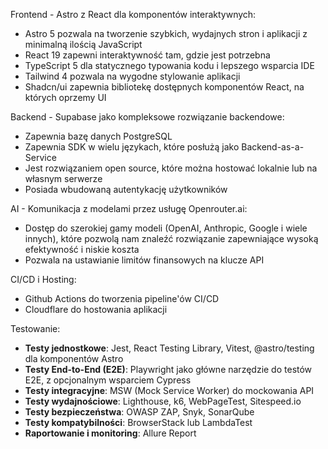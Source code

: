 Frontend - Astro z React dla komponentów interaktywnych:
- Astro 5 pozwala na tworzenie szybkich, wydajnych stron i aplikacji z minimalną ilością JavaScript
- React 19 zapewni interaktywność tam, gdzie jest potrzebna
- TypeScript 5 dla statycznego typowania kodu i lepszego wsparcia IDE
- Tailwind 4 pozwala na wygodne stylowanie aplikacji
- Shadcn/ui zapewnia bibliotekę dostępnych komponentów React, na których oprzemy UI

Backend - Supabase jako kompleksowe rozwiązanie backendowe:
- Zapewnia bazę danych PostgreSQL
- Zapewnia SDK w wielu językach, które posłużą jako Backend-as-a-Service
- Jest rozwiązaniem open source, które można hostować lokalnie lub na własnym serwerze
- Posiada wbudowaną autentykację użytkowników

AI - Komunikacja z modelami przez usługę Openrouter.ai:
- Dostęp do szerokiej gamy modeli (OpenAI, Anthropic, Google i wiele innych), które pozwolą nam znaleźć rozwiązanie zapewniające wysoką efektywność i niskie koszta
- Pozwala na ustawianie limitów finansowych na klucze API

CI/CD i Hosting:
- Github Actions do tworzenia pipeline'ów CI/CD
- Cloudflare do hostowania aplikacji

Testowanie:
- **Testy jednostkowe**: Jest, React Testing Library, Vitest, @astro/testing dla komponentów Astro
- **Testy End-to-End (E2E)**: Playwright jako główne narzędzie do testów E2E, z opcjonalnym wsparciem Cypress
- **Testy integracyjne**: MSW (Mock Service Worker) do mockowania API
- **Testy wydajnościowe**: Lighthouse, k6, WebPageTest, Sitespeed.io
- **Testy bezpieczeństwa**: OWASP ZAP, Snyk, SonarQube
- **Testy kompatybilności**: BrowserStack lub LambdaTest
- **Raportowanie i monitoring**: Allure Report